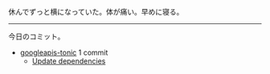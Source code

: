 休んでずっと横になっていた。体が痛い。早めに寝る。

---

今日のコミット。

- [googleapis-tonic](https://github.com/bouzuya/googleapis-tonic) 1 commit
  - [Update dependencies](https://github.com/bouzuya/googleapis-tonic/commit/f99989fc2883c7f5a3626c79c70301baeff52631)

